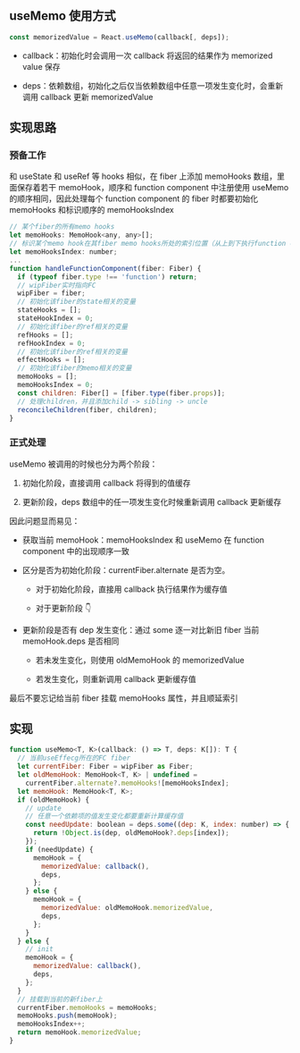 ## useMemo 使用方式

```js
const memorizedValue = React.useMemo(callback[, deps]);
```

- callback：初始化时会调用一次 callback 将返回的结果作为 memorized value 保存

- deps：依赖数组，初始化之后仅当依赖数组中任意一项发生变化时，会重新调用 callback 更新 memorizedValue

## 实现思路

### 预备工作

和 useState 和 useRef 等 hooks 相似，在 fiber 上添加 memoHooks 数组，里面保存着若干 memoHook，顺序和 function component 中注册使用 useMemo 的顺序相同，因此处理每个 function component 的 fiber 时都要初始化 memoHooks 和标识顺序的 memoHooksIndex

```js
// 某个fiber的所有memo hooks
let memoHooks: MemoHook<any, any>[];
// 标识某个memo hook在其fiber memo hooks所处的索引位置（从上到下执行function component的时候会遇到很多个useMemo，是有顺序的）
let memoHooksIndex: number;
...
function handleFunctionComponent(fiber: Fiber) {
  if (typeof fiber.type !== 'function') return;
  // wipFiber实时指向FC
  wipFiber = fiber;
  // 初始化该fiber的state相关的变量
  stateHooks = [];
  stateHookIndex = 0;
  // 初始化该fiber的ref相关的变量
  refHooks = [];
  refHookIndex = 0;
  // 初始化该fiber的ref相关的变量
  effectHooks = [];
  // 初始化该fiber的memo相关的变量
  memoHooks = [];
  memoHooksIndex = 0;
  const children: Fiber[] = [fiber.type(fiber.props)];
  // 处理children，并且添加child -> sibling -> uncle
  reconcileChildren(fiber, children);
}
```

### 正式处理

useMemo 被调用的时候也分为两个阶段：

1. 初始化阶段，直接调用 callback 将得到的值缓存

2. 更新阶段，deps 数组中的任一项发生变化时候重新调用 callback 更新缓存

因此问题显而易见：

- 获取当前 memoHook：memoHooksIndex 和 useMemo 在 function component 中的出现顺序一致

- 区分是否为初始化阶段：currentFiber.alternate 是否为空。

  - 对于初始化阶段，直接用 callback 执行结果作为缓存值

  - 对于更新阶段 👇

- 更新阶段是否有 dep 发生变化：通过 some 逐一对比新旧 fiber 当前 memoHook.deps 是否相同

  - 若未发生变化，则使用 oldMemoHook 的 memorizedValue

  - 若发生变化，则重新调用 callback 更新缓存值

最后不要忘记给当前 fiber 挂载 memoHooks 属性，并且顺延索引

## 实现

```js
function useMemo<T, K>(callback: () => T, deps: K[]): T {
  // 当前useEffecg所在的FC fiber
  let currentFiber: Fiber = wipFiber as Fiber;
  let oldMemoHook: MemoHook<T, K> | undefined =
    currentFiber.alternate?.memoHooks![memoHooksIndex];
  let memoHook: MemoHook<T, K>;
  if (oldMemoHook) {
    // update
    // 任意一个依赖项的值发生变化都要重新计算缓存值
    const needUpdate: boolean = deps.some((dep: K, index: number) => {
      return !Object.is(dep, oldMemoHook?.deps[index]);
    });
    if (needUpdate) {
      memoHook = {
        memorizedValue: callback(),
        deps,
      };
    } else {
      memoHook = {
        memorizedValue: oldMemoHook.memorizedValue,
        deps,
      };
    }
  } else {
    // init
    memoHook = {
      memorizedValue: callback(),
      deps,
    };
  }
  // 挂载到当前的新fiber上
  currentFiber.memoHooks = memoHooks;
  memoHooks.push(memoHook);
  memoHooksIndex++;
  return memoHook.memorizedValue;
}
```
